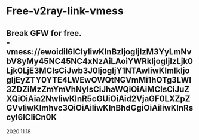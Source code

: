 # Free-v2ray-link-vmess
Break GFW for free.  
-vmess://ewoidiI6ICIyIiwKInBzIjogIjIzM3YyLmNvbV8yMy45NC45NC4xNzAiLAoiYWRkIjogIjIzLjk0Ljk0LjE3MCIsCiJwb3J0IjogIjY1NTAwIiwKImlkIjogIjEyZTY0YTE4LWEwOWQtNGVmMi1hOTg3LWI3ZDZiMzZmYmVhNyIsCiJhaWQiOiAiMCIsCiJuZXQiOiAia2NwIiwKInR5cGUiOiAid2VjaGF0LXZpZGVvIiwKImhvc3QiOiAiIiwKInBhdGgiOiAiIiwKInRscyI6ICIiCn0K
-
2020.11.18
